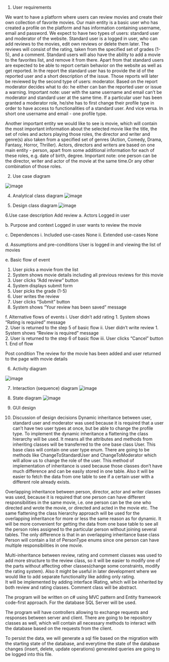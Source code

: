 



1.	User requirements


We want to have a platform where users can review movies and create their own collection of favorite movies. 
Our main entity is a basic user who has created a profile on the platform and has information containing username, email and password. 
We expect to have two types of users: standard user and moderator of the website. Standard user is a logged in user, who can add reviews to the movies, edit own reviews or delete them later. The reviews will consist of the rating, taken from the specified set of grades (1-5), and a comment. Standard users will also have the ability to add a movie to the favorites list, and remove it from there. Apart from that standard users are expected to be able to report certain behavior on the website as well as get reported. In the report the standard user has to provide the id of the reported user and a short description of the issue. Those reports will later be reviewed by the second type of users: moderator. Based on the report moderator decides what to do: he either can ban the reported user or issue a warning.
Important note: user with the same username and email can’t be moderator and standard user at the same time. If a particular user has been granted a moderator role, he/she has to first change their profile type in order to have access to functionalities of a standard user. And vice versa. In short one username and email - one profile type.

Another important entity we would like to see is movie, which will contain the most important information about the selected movie like the title, the set of roles and actors playing those roles, the director and writer and genre(s) also taken from a specified set of genres (Action, Comedy, Drama, Fantasy, Horror, Thriller). Actors, directors and writers are based on one main entity - person, apart from some additional information for each of these roles, e.g. date of birth, degree.
Important note: one person can be the director, writer and actor of the movie at the same time.Or any other combination of those roles.


2.	Use case diagram

   ![image](https://github.com/user-attachments/assets/5480c2e0-9bba-4851-a41f-d18aa34513ce)

 
4.	Analytical class diagram
 ![image](https://github.com/user-attachments/assets/dcca93cd-202f-468d-b4d2-0ed32051c03c)


5.	Design class diagram
 ![image](https://github.com/user-attachments/assets/4e8ad4cf-183e-4fa8-8c89-6f20595a6620)


6.Use case description
Add review
   a.	Actors
     Logged in user

   b.	Purpose and context
     Logged in user wants to review the movie

   c.	Dependences
     i.	Included use-cases
     None
     ii.	Extended use-cases
     None

d.	Assumptions and pre-conditions
  User is logged in and viewing the list of movies

e.	Basic flow of event 
  1.	User picks a movie from the list
  2.	System shows movie details including all previous reviews for this movie
  3.	User clicks “Add review” button
  4.	System displays submit form
  5.	User picks the grade (1-5)
  6.	User writes the review
  7.	User clicks “Submit” button
  8.	System shows “Your review has been saved” message

f.	Alternative flows of events
  i.	User didn’t add rating
    1.  System shows “Rating is required” message	
    2.  User is returned to the step 5 of basic flow
  ii.	User didn’t write review 
    1.  System shows “Review is required” message	
    2.  User is returned to the step 6 of basic flow
  iii.	User clicks “Cancel” button
    1.  End of flow

Post condition
The review for the movie has been added and user returned to the page with movie details


6.	Activity diagram
 
![image](https://github.com/user-attachments/assets/668223e1-a12d-497d-8749-bfb7ae081c13)

7.	Interaction (sequence) diagram
 ![image](https://github.com/user-attachments/assets/3b12e76b-b582-4490-963f-e45fb6930245)


8.	State diagram
 ![image](https://github.com/user-attachments/assets/a5eab48e-1c5b-4182-8bd7-a73ac8959ed8)


9.	GUI design
  

  



10.	Discussion of design decisions
Dynamic inheritance between user, standard user and moderator was used because it is required that a user can’t have two user types at once, but be able to change the profile type.
To implement the dynamic inheritance a flattening the class hierarchy will be used. It means all the attributes and methods from inheriting classes will be transferred to the one base class User. This base class will contain one user type enum. There are going to be methods like ChangeToStandardUser and ChangeToModerator which will allow us to change the role of the user. This method of implementation of inheritance is used because those classes don’t have much difference and can be easily stored in one table. Also it will be easier to fetch the data from one table to see if a certain user with a different role already exists.

Overlapping inheritance between person, director, actor and writer classes was used, because it is required that one person can have different responsibilities in the same movie, i.e. one person can be the one who directed and wrote the movie, or directed and acted in the movie etc.
The same flattening the class hierarchy approach will be used for the overlapping inheritance for more or less the same reason as for dynamic. It will be more convenient for getting the data from one base table to see all the person roles assigned to the particular person without joining several tables. The only difference is that in an overlapping inheritance base class Person will contain a list of PersonType enums since one person can have multiple responsibilities in one movie.

Multi-inheritance between review, rating and comment classes was used to add more structure to the review class, so it will be easier to modify one of the parts without affecting other classes(change some constraints, modify the rating system). Also it might be useful in later development where we would like to add separate functionality like adding only rating.  
It will be implemented by adding interface IRating, which will be inherited by both review and rating classes. Comment class will be abstract.

The program will be written on c# using MVC pattern and Entity framework code-first approach. For the database SQL Server will be used. 

The program will have controllers allowing to exchange requests and responses between server and client. There are going to be repository classes as well, which will contain all necessary methods to interact with the database based on the requests from the client. 

To persist the data, we will generate a sql file based on the migration with the starting state of the database, and everytime the state of the database changes (insert, delete, update operations) generated queries are going to be logged into this file. 





